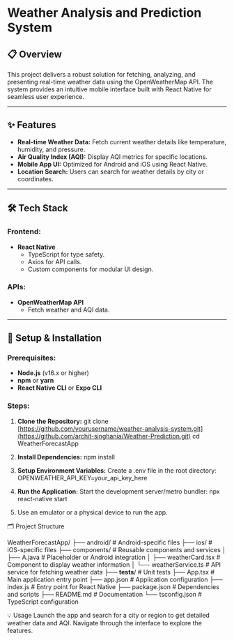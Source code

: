 # Weather Analysis and Prediction System

## 📋 Overview
This project delivers a robust solution for fetching, analyzing, and presenting real-time weather data using the OpenWeatherMap API. The system provides an intuitive mobile interface built with React Native for seamless user experience.

---

## ✨ Features
- **Real-time Weather Data:** Fetch current weather details like temperature, humidity, and pressure.
- **Air Quality Index (AQI):** Display AQI metrics for specific locations.
- **Mobile App UI:** Optimized for Android and iOS using React Native.
- **Location Search:** Users can search for weather details by city or coordinates.

---

## 🛠️ Tech Stack
### Frontend:
- **React Native**
  - TypeScript for type safety.
  - Axios for API calls.
  - Custom components for modular UI design.

### APIs:
- **OpenWeatherMap API**
  - Fetch weather and AQI data.

---

## 🚀 Setup & Installation

### Prerequisites:
- **Node.js** (v16.x or higher)
- **npm** or **yarn**
- **React Native CLI** or **Expo CLI**

### Steps:
1. **Clone the Repository:**
  git clone [https://github.com/yourusername/weather-analysis-system.git](https://github.com/archit-singhania/Weather-Prediction.git)
  cd WeatherForecastApp

2. **Install Dependencies:**
  npm install

3. **Setup Environment Variables:**
  Create a .env file in the root directory:
  OPENWEATHER_API_KEY=your_api_key_here

4. **Run the Application:**
  Start the development server/metro bundler:
  npx react-native start

5. Use an emulator or a physical device to run the app.
   
🗂️ Project Structure

WeatherForecastApp/
├── android/           # Android-specific files
├── ios/               # iOS-specific files
├── components/        # Reusable components and services
│   ├── A.java         # Placeholder or Android integration
│   ├── weatherCard.tsx # Component to display weather information
│   └── weatherService.ts # API service for fetching weather data
├── __tests__/         # Unit tests
├── App.tsx            # Main application entry point
├── app.json           # Application configuration
├── index.js           # Entry point for React Native
├── package.json       # Dependencies and scripts
├── README.md          # Documentation
└── tsconfig.json      # TypeScript configuration 

💡 Usage
Launch the app and search for a city or region to get detailed weather data and AQI.
Navigate through the interface to explore the features.
